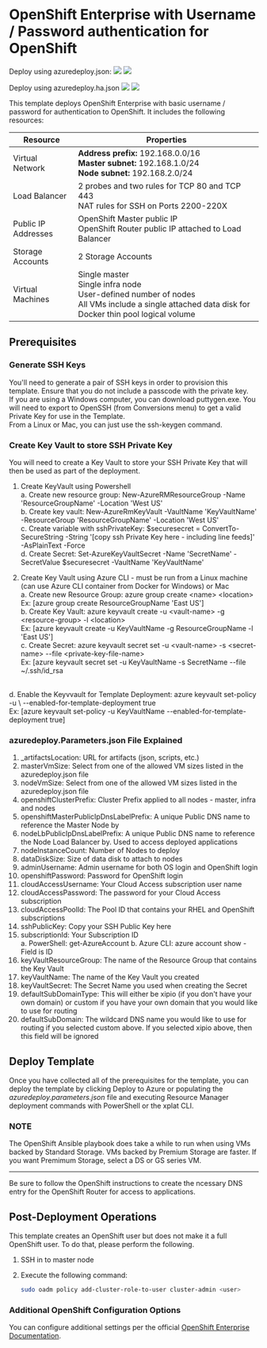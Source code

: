 # OpenShift Enterprise with Username / Password authentication for OpenShift

Deploy using azuredeploy.json: 
<a href="https://portal.azure.com/#create/Microsoft.Template/uri/https%3A%2F%2Fraw.githubusercontent.com%2Fmglantz%2Fopenshift-enterprise%2Fmaster%2Fazuredeploy.json" target="_blank"><img src="http://azuredeploy.net/deploybutton.png"/></a>
<a href="http://armviz.io/#/?load=https%3A%2F%2Fraw.githubusercontent.com%2Fmglantz%2Fopenshift-enterprise%2Fmaster%2Fazuredeploy.json" target="_blank">
    <img src="http://armviz.io/visualizebutton.png"/>
</a>

Deploy using azuredeploy.ha.json
<a href="https://portal.azure.com/#create/Microsoft.Template/uri/https%3A%2F%2Fraw.githubusercontent.com%2Fmglantz%2Fopenshift-enterprise%2Fmaster%2Fazuredeploy.ha.json" target="_blank"><img src="http://azuredeploy.net/deploybutton.png"/></a>
<a href="http://armviz.io/#/?load=https%3A%2F%2Fraw.githubusercontent.com%2Fmglantz%2Fopenshift-enterprise%2Fmaster%2Fazuredeploy.ha.json" target="_blank">
    <img src="http://armviz.io/visualizebutton.png"/>
</a>


This template deploys OpenShift Enterprise with basic username / password for authentication to OpenShift. It includes the following resources:

|Resource           |Properties                                                                                                                          |
|-------------------|------------------------------------------------------------------------------------------------------------------------------------|
|Virtual Network    |**Address prefix:** 192.168.0.0/16<br />**Master subnet:** 192.168.1.0/24<br />**Node subnet:** 192.168.2.0/24                               |
|Load Balancer      |2 probes and two rules for TCP 80 and TCP 443 <br/> NAT rules for SSH on Ports 2200-220X                                                                                  |
|Public IP Addresses|OpenShift Master public IP<br />OpenShift Router public IP attached to Load Balancer                                                |
|Storage Accounts   |2 Storage Accounts                                                                                                                  |
|Virtual Machines   |Single master<br />Single infra node<br />User-defined number of nodes<br />All VMs include a single attached data disk for Docker thin pool logical volume|

## Prerequisites

### Generate SSH Keys

You'll need to generate a pair of SSH keys in order to provision this template. Ensure that you do not include a passcode with the private key. <br/>
If you are using a Windows computer, you can download puttygen.exe.  You will need to export to OpenSSH (from Conversions menu) to get a valid Private Key for use in the Template.<br/>
From a Linux or Mac, you can just use the ssh-keygen command.

### Create Key Vault to store SSH Private Key

You will need to create a Key Vault to store your SSH Private Key that will then be used as part of the deployment.

1. Create KeyVault using Powershell <br/>
  a.  Create new resource group: New-AzureRMResourceGroup -Name 'ResourceGroupName' -Location 'West US'<br/>
  b.  Create key vault: New-AzureRmKeyVault -VaultName 'KeyVaultName' -ResourceGroup 'ResourceGroupName' -Location 'West US'<br/>
  c.  Create variable with sshPrivateKey: $securesecret = ConvertTo-SecureString -String '[copy ssh Private Key here - including line feeds]' -AsPlainText -Force<br/>
  d.  Create Secret: Set-AzureKeyVaultSecret -Name 'SecretName' -SecretValue $securesecret -VaultName 'KeyVaultName'<br/>

2. Create Key Vault using Azure CLI - must be run from a Linux machine (can use Azure CLI container from Docker for Windows) or Mac<br/>
  a.  Create new Resource Group: azure group create \<name\> \<location\> <br/>
         Ex: [azure group create ResourceGroupName 'East US'] <br/>
  b.  Create Key Vault: azure keyvault create -u \<vault-name\> -g \<resource-group\> -l \<location\><br/>
         Ex: [azure keyvault create -u KeyVaultName -g ResourceGroupName -l 'East US'] <br/>
  c.  Create Secret: azure keyvault secret set -u \<vault-name\> -s \<secret-name\> --file \<private-key-file-name\><br/>
         Ex: [azure keyvault secret set -u KeyVaultName -s SecretName --file ~/.ssh/id_rsa <br/>
  <br/>
  d.  Enable the Keyvvault for Template Deployment: azure keyvault set-policy -u \<vault-name\> --enabled-for-template-deployment true <br/>
         Ex: [azure keyvault set-policy -u KeyVaultName --enabled-for-template-deployment true] <br/>

### azuredeploy.Parameters.json File Explained

1.  _artifactsLocation: URL for artifacts (json, scripts, etc.)
2.  masterVmSize: Select from one of the allowed VM sizes listed in the azuredeploy.json file
3.  nodeVmSize: Select from one of the allowed VM sizes listed in the azuredeploy.json file
4.  openshiftClusterPrefix: Cluster Prefix applied to all nodes - master, infra and nodes
5.  openshiftMasterPublicIpDnsLabelPrefix: A unique Public DNS name to reference the Master Node by
6.  nodeLbPublicIpDnsLabelPrefix: A unique Public DNS name to reference the Node Load Balancer by.  Used to access deployed applications
7.  nodeInstanceCount: Number of Nodes to deploy
8.  dataDiskSize: Size of data disk to attach to nodes
9.  adminUsername: Admin username for both OS login and OpenShift login
10.  openshiftPassword: Password for OpenShift login
11. cloudAccessUsername: Your Cloud Access subscription user name
12. cloudAccessPassword: The password for your Cloud Access subscription
13. cloudAccessPoolId: The Pool ID that contains your RHEL and OpenShift subscriptions
14. sshPublicKey: Copy your SSH Public Key here
15. subscriptionId: Your Subscription ID<br/>
    a. PowerShell: get-AzureAccount
	b. Azure CLI: azure account show  - Field is ID
16. keyVaultResourceGroup: The name of the Resource Group that contains the Key Vault
17. keyVaultName: The name of the Key Vault you created
18. keyVaultSecret: The Secret Name you used when creating the Secret
19. defaultSubDomainType: This will either be xipio (if you don't have your own domain) or custom if you have your own domain that you would like to use for routing
20. defaultSubDomain: The wildcard DNS name you would like to use for routing if you selected custom above.  If you selected xipio above, then this field will be ignored

## Deploy Template

Once you have collected all of the prerequisites for the template, you can deploy the template by clicking Deploy to Azure or populating the *azuredeploy.parameters.json* file and executing Resource Manager deployment commands with PowerShell or the xplat CLI.

### NOTE

The OpenShift Ansible playbook does take a while to run when using VMs backed by Standard Storage. VMs backed by Premium Storage are faster. If you want Premimum Storage, select a DS or GS series VM.
<hr />
Be sure to follow the OpenShift instructions to create the ncessary DNS entry for the OpenShift Router for access to applications.

## Post-Deployment Operations

This template creates an OpenShift user but does not make it a full OpenShift user.  To do that, please perform the following.

1. SSH in to master node
2. Execute the following command:

   ```sh
   sudo oadm policy add-cluster-role-to-user cluster-admin <user>
   ```
   
### Additional OpenShift Configuration Options
 
You can configure additional settings per the official [OpenShift Enterprise Documentation](https://docs.openshift.com/enterprise/3.2/welcome/index.html).
